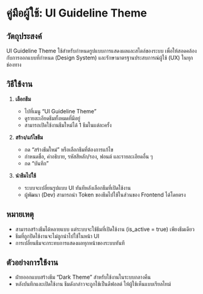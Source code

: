 # คู่มือผู้ใช้: UI Guideline Theme

## วัตถุประสงค์
UI Guideline Theme ใช้สำหรับกำหนดรูปแบบการแสดงผลและสไตล์ของระบบ เพื่อให้สอดคล้องกับการออกแบบที่กำหนด (Design System) และรักษามาตรฐานประสบการณ์ผู้ใช้ (UX) ในทุกช่องทาง

## วิธีใช้งาน

1. **เลือกธีม**
   - ไปที่เมนู “UI Guideline Theme”
   - ดูรายละเอียดธีมทั้งหมดที่มีอยู่
   - สามารถเปิดใช้งานธีมใหม่ได้ 1 ธีมในแต่ละครั้ง

2. **สร้าง/แก้ไขธีม**
   - กด “สร้างธีมใหม่” หรือเลือกธีมที่ต้องการแก้ไข
   - กำหนดชื่อ, คำอธิบาย, รหัสสีหลัก/รอง, ฟอนต์ และรายละเอียดอื่น ๆ
   - กด “บันทึก”

3. **นำธีมไปใช้**
   - ระบบจะเปลี่ยนรูปแบบ UI ทันทีหลังเลือกธีมที่เปิดใช้งาน
   - ผู้พัฒนา (Dev) สามารถนำ Token ของธีมไปใช้ในส่วนของ Frontend ได้โดยตรง

## หมายเหตุ
- สามารถสร้างธีมได้หลายแบบ แต่ระบบจะใช้ธีมที่เปิดใช้งาน (is_active = true) เพียงธีมเดียว
- ธีมที่ถูกปิดใช้งานจะไม่ถูกนำไปใช้ในหน้า UI
- การเปลี่ยนธีมจะกระทบการแสดงผลทุกหน้าของระบบทันที

## ตัวอย่างการใช้งาน
- ฝ่ายออกแบบสร้างธีม “Dark Theme” สำหรับใช้งานในระบบกลางคืน
- หลังบันทึกและเปิดใช้งาน ธีมดังกล่าวจะถูกใช้เป็นดีฟอลต์ ให้ผู้ใช้เห็นแบบเรียลไทม์
